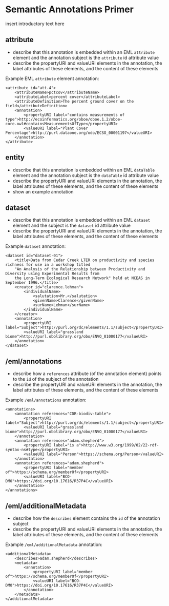 # Semantic Annotations Primer

insert introductory text here


## attribute

- describe that this annotation is embedded within an EML `attribute` element and the annotation subject is the `attribute` id attribute value
- describe the propertyURI and valueURI elements in the annotation, the label attributes of these elements, and the content of these elements  

Example EML `attribute` element annotation:

```
<attribute id="att.4">
    <attributeName>pctcov</attributeName>
    <attributeLabel>percent cover</attributeLabel>
    <attributeDefinition>The percent ground cover on the field</attributeDefinition>
    <annotation>
        <propertyURI label="contains measurements of type">http://ecoinformatics.org/oboe/oboe.1.2/oboe-core.owl#containsMeasurementsOfType</propertyURI>
        <valueURI label="Plant Cover Percentage">http://purl.dataone.org/odo/ECSO_00001197</valueURI>
    </annotation>
</attribute>

```


## entity

- describe that this annotation is embedded within an EML `dataTable` element and the annotation subject is the `dataTable` id attribute value
- describe the propertyURI and valueURI elements in the annotation, the label attributes of these elements, and the content of these elements  
- show an example annotation

## dataset

- describe that this annotation is embedded within an EML `dataset` element and the subject is the `dataset` id attribute value
- describe the propertyURI and valueURI elements in the annotation, the label attributes of these elements, and the content of these elements  

Example `dataset` annotation:

```
<dataset id="dataset-01">
    <title>Data from Cedar Creek LTER on productivity and species richness for use in a workshop titled 
    "An Analysis of the Relationship between Productivity and Diversity using Experimental Results from 
    the Long-Term Ecological Research Network" held at NCEAS in September 1996.</title>
    <creator id="clarence.lehman">
        <individualName>
            <salutation>Mr.</salutation>
            <givenName>Clarence</givenName>
            <surName>Lehman</surName>
        </individualName>
    </creator>
    <annotation>
        <propertyURI label="Subject">http://purl.org/dc/elements/1.1/subject</propertyURI>
        <valueURI label="grassland biome">http://purl.obolibrary.org/obo/ENVO_01000177</valueURI>
    </annotation>
</dataset>  

```

## /eml/annotations

- describe how a `references` attribute (of the annotation element) points to the `id` of the subject of the annotation
- describe the propertyURI and valueURI elements in the annotation, the label attributes of these elements, and the content of these elements  

Example `/eml/annotations` annotation:

```
<annotations>
    <annotation references="CDR-biodiv-table">
        <propertyURI label="Subject">http://purl.org/dc/elements/1.1/subject</propertyURI>
        <valueURI label="grassland biome">http://purl.obolibrary.org/obo/ENVO_01000177</valueURI>
    </annotation>
    <annotation references="adam.shepherd">
        <propertyURI label="is a">http://www.w3.org/1999/02/22-rdf-syntax-ns#type</propertyURI>
        <valueURI label="Person">https://schema.org/Person</valueURI>
    </annotation>
    <annotation references="adam.shepherd">
        <propertyURI label="member of">https://schema.org/memberOf</propertyURI>
        <valueURI label="BCO-DMO">https://doi.org/10.17616/R37P4C</valueURI>
    </annotation>
</annotations>
```


## /eml/additionalMetadata

- describe how the `describes` element contains the `id` of the annotation subject
- describe the propertyURI and valueURI elements in the annotation, the label attributes of these elements, and the content of these elements  

Example `/eml/additionalMetadata` annotation:

```
<additionalMetadata>
    <describes>adam.shepherd</describes>
    <metadata>
        <annotation>
            <propertyURI label="member of">https://schema.org/memberOf</propertyURI>
            <valueURI label="BCO-DMO">https://doi.org/10.17616/R37P4C</valueURI>
        </annotation>
    </metadata>
</additionalMetadata>
```
